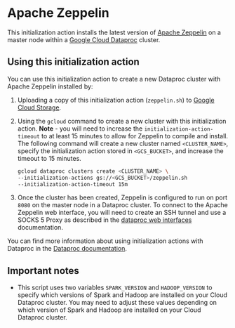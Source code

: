 # Apache Zeppelin

This initialization action installs the latest version of [Apache Zeppelin](https://zeppelin.incubator.apache.org/) on a master node within a [Google Cloud Dataproc](https://cloud.google.com/dataproc) cluster.

## Using this initialization action
You can use this initialization action to create a new Dataproc cluster with Apache Zeppelin installed by:

1. Uploading a copy of this initialization action (`zeppelin.sh`) to [Google Cloud Storage](https://cloud.google.com/storage).
1. Using the `gcloud` command to create a new cluster with this initialization action. **Note** - you will need to increase the `initialization-action-timeout` to at least 15 minutes to allow for Zeppelin to compile and install. The following command will create a new cluster named `<CLUSTER_NAME>`, specify the initialization action stored in `<GCS_BUCKET>`, and increase the timeout to 15 minutes.
   
    ```bash
    gcloud dataproc clusters create <CLUSTER_NAME> \
    --initialization-actions gs://<GCS_BUCKET>/zeppelin.sh   
    --initialization-action-timeout 15m
    ```
1. Once the cluster has been created, Zeppelin is configured to run on port `8080` on the master node in a Dataproc cluster. To connect to the Apache Zeppelin web interface, you will need to create an SSH tunnel and use a SOCKS 5 Proxy as described in the [dataproc web interfaces](https://cloud.google.com/dataproc/cluster-web-interfaces) documentation.

You can find more information about using initialization actions with Dataproc in the [Dataproc documentation](https://cloud.google.com/dataproc/init-actions).

## Important notes
* This script uses two variables `SPARK_VERSION` and `HADOOP_VERSION` to specify which versions of Spark and Hadoop  are installed on your Cloud Dataproc cluster. You may need to adjust these values depending on which version of Spark and Hadoop are installed on your Cloud Dataproc cluster.
